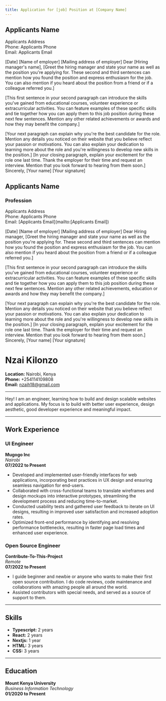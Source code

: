 ```yaml
---
title: Application for [job] Position at [Company Name]
---
```


## Applicants Name

Applicants Address  
Phone: Applicants Phone  
Email: Applicants Email

[Date]
[Name of employer]
[Mailing address of employer]
Dear [Hiring manager's name],
[Greet the hiring manager and state your name as well as the position you're applying for. These second and third sentences can mention how you found the position and express enthusiasm for the job. You can also mention if you heard about the position from a friend or if a colleague referred you.]

[This first sentence in your second paragraph can introduce the skills you've gained from educational courses, volunteer experience or extracurricular activities. You can feature examples of these specific skills and tie together how you can apply them to this job position during these next few sentences. Mention any other related achievements or awards and how they may benefit the company.]

[Your next paragraph can explain why you're the best candidate for the role. Mention any details you noticed on their website that you believe reflect your passion or motivations. You can also explain your dedication to learning more about the role and you're willingness to develop new skills in the position.]
[In your closing paragraph, explain your excitement for the role one last time. Thank the employer for their time and request an interview. Mention that you look forward to hearing from them soon.]
Sincerely,
[Your name]
[Your signature]

## Applicants Name

### Profession

Applicants Address  
Phone: Applicants Phone  
Email: [Applicants Email](mailto:[Applicants Email])

[Date]
[Name of employer]
[Mailing address of employer]
Dear Hiring manager,
[Greet the hiring manager and state your name as well as the position you're applying for. These second and third sentences can mention how you found the position and express enthusiasm for the job. You can also mention if you heard about the position from a friend or if a colleague referred you.]

[This first sentence in your second paragraph can introduce the skills you've gained from educational courses, volunteer experience or extracurricular activities. You can feature examples of these specific skills and tie together how you can apply them to this job position during these next few sentences. Mention any other related achievements, education or awards and how they may benefit the company.]

[Your next paragraph can explain why you're the best candidate for the role. Mention any details you noticed on their website that you believe reflect your passion or motivations. You can also explain your dedication to learning more about the role and you're willingness to develop new skills in the position.]
[In your closing paragraph, explain your excitement for the role one last time. Thank the employer for their time and request an interview. Mention that you look forward to hearing from them soon.]
Sincerely,
[Your name]
[Your signature]

# Nzai Kilonzo

**Location:** Nairobi, Kenya  
**Phone:** +254114109808  
**Email:** nzaih18@gmail.com

---

Hey! I am an engineer, learning how to build and design scalable websites and applications. My focus is to build with better user experience, design aesthetic, good developer experience and meaningful impact.

---

## Work Experience

### UI Engineer

**Mugogo Inc**  
_Nairobi_  
**07/2022 to Present**

- Developed and implemented user-friendly interfaces for web applications, incorporating best practices in UX design and ensuring seamless navigation for end-users.
- Collaborated with cross-functional teams to translate wireframes and design mockups into interactive prototypes, streamlining the development process and reducing time-to-market.
- Conducted usability tests and gathered user feedback to iterate on UI designs, resulting in improved user satisfaction and increased adoption rates.
- Optimized front-end performance by identifying and resolving performance bottlenecks, resulting in faster page load times and enhanced user experience.

### Open Source Engineer

**Contribute-To-This-Project**  
_Remote_  
**07/2022 to Present**

- I guide beginner and newbie or anyone who wants to make their first open source contribution. I do code reviews, code maintenance and collaborations with amazing people all around the world.
- Assisted contributors with special needs, and served as a source of support to them.

---

## Skills

- **Typescript:** 2 years
- **React:** 2 years
- **Nextjs:** 1 year
- **HTML:** 3 years
- **CSS:** 3 years

---

## Education

**Mount Kenya University**  
_Business Information Technology_  
**01/2020 to Present**
